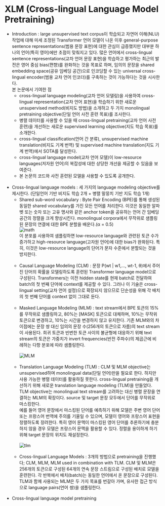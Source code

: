 # XLM (Cross-lingual Language Model Pretraining)

- Introduction : large unsupervised text corpus이 학습되고 자연어 이해(NLU) 작업에 대해 미세 조정된 Transformer 언어 모델이 나온 이후 general-purpose sentence representations(범용 문장 표현)에 대한 관심이 급증했지만 대부분 하나의 언어(특히 영어)에만 초점이 맞춰지고 있다.
많은 언어에서 cross-lingual sentence representations(교차 언어 문장 표현)을 학습하고 평가하는 최근의 발전은 영어 중심 bias(편향)를 완화하는 것을 목표로 하며, 임의의 문장을 shared embedding space(공유 임베딩 공간)으로 인코딩할 수 있는 universal cross-lingual encoder(범용 교차 언어 인코더)를 구축하는 것이 가능하다는 것을 시사한다. <br>
본 논문에서 기여한 점
  - cross-lingual language modeling(교차 언어 모델링)을 사용하여 cross-lingual representation(교차 언어 표현)을 학습하기 위한 새로운 unsupervised method(비지도 방법)을 소개하고 두 가지 monolingual pretraining objective(단일 언어 사전 훈련 목표)를 조사한다.
  - 병렬 데이터를 사용할 수 있을 때 cross-lingual pretraining(교차 언어 사전 훈련)을 개선하는 새로운 supervised learning objective(지도 학습 목표)를 소개한다.
  - cross-lingual classification(언어 간 분류), unsupervised machine translation(비지도 기계 번역) 및 supervised machine translation(지도 기계 번역)에서 SOTA를 달성한다.
  - cross-lingual language model(교차 언어 모델)이 low-resource languages(저자원 언어)의 복잡성에 대한 상당한 개선을 제공할 수 있음을 보여준다.
  - 본 논문의 코드와 사전 훈련된 모델을 사용할 수 있도록 공개한다.
<br><br>
- Cross-lingual language models : 세 가지의 language modeling objective를 제시한다. (단일언어 기반 비지도 학습 2개 + 병렬 말뭉치 기반 지도 학습 1개)
  - Shared sub-word vocabulary : Byte Pair Encoding (BPE)를 통해 생성된 동일한 shared vocabulary를 가진 모든 언어를 처리한다. 이것은 동일한 알파벳 또는 숫자 또는 고유 명사와 같은 anchor token을 공유하는 언어 간 임베딩 공간의 정렬을 크게 향상시킨다.
  monolingual corpora에서 무작위로 샘플링된 문장의 연결에 대한 BPE 분할을 배운다.(α = 0.5)<br>
  ![math](https://user-images.githubusercontent.com/86700191/191441460-af3d690b-1ea3-4062-b17d-2d0ef89d9a4c.PNG) <br>
  이 분포를 사용하여 샘플링하면 low-resource language와 관련된 토큰 수가 증가하고 high-resource language(고자원 언어)에 대한 bias가 완화된다. 특히, 이것은 low-resource language의 단어가 문자 수준에서 분할되는 것을 방지한다.
  <br><br>
  - Causal Language Modeling (CLM) : 문장 P(wt | w1,..., wt-1, θ)에서 주어진 단어의 확률을 모델링하도록 훈련된 Transformer language model으로 구성된다. Transformers는 이전 hidden state를 현재 batch로 전달하여 batch의 첫 번째 단어에 context를 제공할 수 있다.
  그러나 이 기술은 cross-lingual setting(교차 언어 설정)으로 확장되지 않으므로 단순성을 위해 각 배치의 첫 번째 단어를 context 없이 그대로 둔다.
  <br><br>
  - Masked Language Modeling (MLM) : text stream에서 BPE 토큰의 15%를 무작위로 샘플링하고, 80%는 [MASK] 토큰으로 대체하며, 10%는 무작위 토큰으로 변경하고, 10%는 시간을 변경하지 않고 유지한다.
   기존 MLM와의 차이점에는 문장 쌍 대신 임의의 문장 수(256개의 토큰으로 자름)의 text stream이 사용된다. 희귀 토큰과 빈번한 토큰 사이의 불균형에 대응하기 위해 text stream의 토큰은 가중치가 invert frequencies(반전 주파수)의 제곱근에 비례하는 다항 분포에 따라 샘플링한다. <br><br>
  ![MLM](https://user-images.githubusercontent.com/86700191/191736531-e4634d76-dda2-434c-96dd-456af8740fb6.PNG)
  <br><br>
  - Translation Language Modeling (TLM) : CLM 및 MLM objective는 unsupervised하며 monolingual data(단일 언어)만을 필요로 한다. 하지만 사용 가능한 병렬 데이터를 활용하질 못한다. cross-lingual pretraining을 개선하기 위해 새로운 translation language modeling (TLM)을 만들었다.
  TLM objective는 monolingual text stream를 고려하는 대신 병렬 문장을 연결하는 MLM의 확장이다. source 및 target 문장 모두에서 단어를 무작위로 마스킹한다. <br>
  예를 들어 영어 문장에서 마스킹된 단어를 예측하기 위해 모델은 주변 영어 단어 또는 프랑스어 번역에 주의를 기울일 수 있으며, 모델이 영어와 프랑스어 표현을 정렬하도록 장려한다. 특히 영어 문맥이 마스킹된 영어 단어를 추론하기에 충분하지 않을 경우 모델은 프랑스어 문맥을 활용할 수 있다. 정렬을 용이하게 하기 위해 target 문장의 위치도 재설정한다. <br><br>
  ![tlm](https://user-images.githubusercontent.com/86700191/191895601-5cae9263-e94d-434c-adf8-d47240627bb4.PNG)
  <br><br>
  - Cross-lingual Language Models : 3개의 방법으로 pretraining을 진행했다; CLM, MLM, MLM used in combination with TLM. CLM 및 MLM은 256개의 토큰으로 구성된 64개의 연속 문장 스트림으로 구성된 배치로 모델을 훈련한다. 각 반복에서 배치(batch)는 동일한 언어에서 온 문장으로 구성된다. TLM과 함께 사용되는 MLM은 두 가지 목표를 번갈아 가며, 유사한 접근 방식으로 language pairs(언어 쌍)을 샘플링한다.
<br><br>
- Cross-lingual language model pretraining
